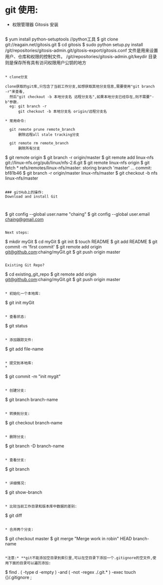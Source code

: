 # git 使用:

* 权限管理器 Gitosis 安装

  ```
$ yum install python-setuptools      //python工具
$ git clone git://eagain.net/gitosis.git
$ cd gitosis
$ sudo python setup.py install
/git/repositories/gitosis-admin.git/gitosis-export/gitosis.conf 
文件是用来设置用户、仓库和权限的控制文件。
/git/repositories/gitosis-admin.git/keydir
目录则是保存所有具有访问权限用户公钥的地方
  ```
        
* clone分支

  clone获取的git库,只包含了当前工作分支,如想获取其他分支信息,需要使用"git branch -r"来查看,
    然后"git checkout -b 本地分支名 远程分支名",如果本地分支已经存在,则不需要"-b"参数.
    eg: git branch -r
        git checkout -b 本地分支名 origin/远程分支名
        
* 常用命令:
    
    git remote prune remote_branch
        删除远程all stale tracking分支
        
    git remote rm remote_branch
        删除所有分支

  ```
$ git remote
    origin
$ git branch -r
    origin/master
$ git remote add linux-nfs git://linux-nfs.org/pub/linux/nfs-2.6.git
$ git remote
    linux-nfs
    origin
$ git fetch
    * refs/remotes/linux-nfs/master: storing branch 'master' ...
    commit: bf81b46
$ git branch -r
    origin/master
    linux-nfs/master
$ git checkout -b nfs linux-nfs/master
  ```  

### gitHub上的操作:
Download and install Git

    
  ```
$ git config --global user.name "chaing"
$ git config --global user.email chaing@gmail.com
  ```

Next steps:

```
$ mkdir myGit
$ cd myGit
$ git init
$ touch README
$ git add README
$ git commit -m 'first commit'
$ git remote add origin git@github.com:chaing/myGit.git
$ git push origin master
```

Existing Git Repo?

  ```
$ cd existing_git_repo
$ git remote add origin git@github.com:chaing/myGit.git
$ git push origin master
  ```

* 初始化一个本地库:

  ```
$ git init myGit
  ```

* 查看状态:

  ```
$ git status
  ```
  
* 添加跟踪文件:

  ```
$ git add file-name
  ```
  
* 提交到本地库:
* 
  ```
$ git commit -m "init mygit"
  ```
  
* 创建分支:

  ```
$ git branch branch-name
  ```
  
* 转换到分支:

  ```
$ git checkout branch-name
  ```
  
* 删除分支:

  ```
$ git branch -D branch-name
  ```
  
* 查看分支:

  ```
$ git branch
  ```

* 详细情况:

  ```
$ git show-branch
  ```
  
* 比较当前工作目录和版本库中数据的差别:

  ```
$ git diff
  ```
  
* 合并两个分支:

  ```
$ git checkout master
$ git merge "Merge work in robin" HEAD branch-name
  ```

*注意:* **git不能添加空目录到索引里,可以在空目录下添加一个.gitignore的空文件,使用下面的目录可以遍历添加:
  ```
$ find . \( -type d -empty \) -and \( -not -regex ./\.git.* \) -exec touch {}/.gitignore \;
  ```
